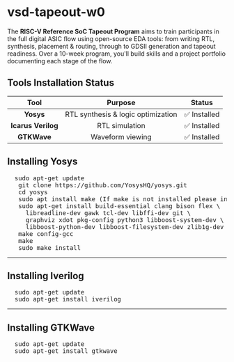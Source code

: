 # vsd-tapeout-w0
The **RISC-V Reference SoC Tapeout Program** aims to train participants in the full digital ASIC flow using open-source EDA tools: from writing RTL, synthesis, placement & routing, through to GDSII generation and tapeout readiness.
Over a 10-week program, you'll build skills and a project portfolio documenting each stage of the flow.
## Tools Installation Status

| Tool            | Purpose                               | Status |
|:---------------:|:-------------------------------------:|:------:|
| **Yosys**       | RTL synthesis & logic optimization    | ✅ Installed |
| **Icarus Verilog** | RTL simulation                     | ✅ Installed |
| **GTKWave**     | Waveform viewing                      | ✅ Installed |

## Installing Yosys
<pre>
  sudo apt-get update 
   git clone https://github.com/YosysHQ/yosys.git 
   cd yosys 
   sudo apt install make (If make is not installed please install it)  
   sudo apt-get install build-essential clang bison flex \ 
     libreadline-dev gawk tcl-dev libffi-dev git \ 
     graphviz xdot pkg-config python3 libboost-system-dev \ 
     libboost-python-dev libboost-filesystem-dev zlib1g-dev 
   make config-gcc 
   make  
   sudo make install
</pre>
---
## Installing Iverilog
<pre>
  sudo apt-get update 
  sudo apt-get install iverilog
</pre>

---
## Installing GTKWave
<pre>
  sudo apt-get update 
  sudo apt-get install gtkwave
</pre>
